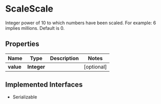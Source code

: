 

# ScaleScale

Integer power of 10 to which numbers have been scaled. For example: 6 implies millions. Default is 0. 

## Properties

Name | Type | Description | Notes
------------ | ------------- | ------------- | -------------
**value** | **Integer** |  |  [optional]


## Implemented Interfaces

* Serializable


